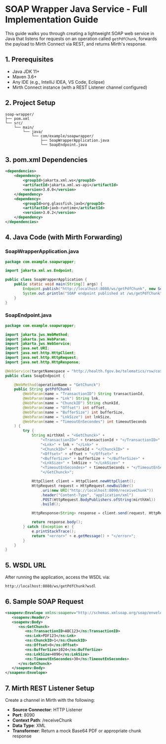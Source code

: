 # SOAP Wrapper Java Service - Full Implementation Guide

This guide walks you through creating a lightweight SOAP web service in Java that listens for requests on an operation called `getPdfChunk`, forwards the payload to Mirth Connect via REST, and returns Mirth's response.

## 1. Prerequisites

- Java JDK 11+
- Maven 3.6+
- Any IDE (e.g., IntelliJ IDEA, VS Code, Eclipse)
- Mirth Connect instance (with a REST Listener channel configured)

## 2. Project Setup

```
soap-wrapper/
├── pom.xml
└── src/
    └── main/
        └── java/
            └── com/example/soapwrapper/
                ├── SoapWrapperApplication.java
                └── SoapEndpoint.java
```

## 3. pom.xml Dependencies

```xml
<dependencies>
    <dependency>
        <groupId>jakarta.xml.ws</groupId>
        <artifactId>jakarta.xml.ws-api</artifactId>
        <version>3.0.0</version>
    </dependency>
    <dependency>
        <groupId>org.glassfish.jaxb</groupId>
        <artifactId>jaxb-runtime</artifactId>
        <version>3.0.2</version>
    </dependency>
</dependencies>
```

## 4. Java Code (with Mirth Forwarding)

### SoapWrapperApplication.java

```java
package com.example.soapwrapper;

import jakarta.xml.ws.Endpoint;

public class SoapWrapperApplication {
    public static void main(String[] args) {
        Endpoint.publish("http://localhost:8080/ws/getPdfChunk", new SoapEndpoint());
        System.out.println("SOAP endpoint published at /ws/getPdfChunk");
    }
}
```

### SoapEndpoint.java

```java
package com.example.soapwrapper;

import jakarta.jws.WebMethod;
import jakarta.jws.WebParam;
import jakarta.jws.WebService;
import java.net.URI;
import java.net.http.HttpClient;
import java.net.http.HttpRequest;
import java.net.http.HttpResponse;

@WebService(targetNamespace = "http://health.fgov.be/telematics/rsw/cosite/2.0/")
public class SoapEndpoint {

    @WebMethod(operationName = "GetChunck")
    public String getPdfChunk(
        @WebParam(name = "TransactionID") String transactionId,
        @WebParam(name = "Lnk") String lnk,
        @WebParam(name = "ChunckID") String chunkId,
        @WebParam(name = "Offset") int offset,
        @WebParam(name = "BufferSize") int bufferSize,
        @WebParam(name = "LnkSize") int lnkSize,
        @WebParam(name = "TimeoutEnSecondes") int timeoutSeconds
    ) {
        try {
            String mirthXml = "<GetChunck>" +
                "<TransactionID>" + transactionId + "</TransactionID>" +
                "<Lnk>" + lnk + "</Lnk>" +
                "<ChunckID>" + chunkId + "</ChunckID>" +
                "<Offset>" + offset + "</Offset>" +
                "<BufferSize>" + bufferSize + "</BufferSize>" +
                "<LnkSize>" + lnkSize + "</LnkSize>" +
                "<TimeoutEnSecondes>" + timeoutSeconds + "</TimeoutEnSecondes>" +
                "</GetChunck>";

            HttpClient client = HttpClient.newHttpClient();
            HttpRequest request = HttpRequest.newBuilder()
                .uri(new URI("http://localhost:8090/receiveChunk"))
                .header("Content-Type", "application/xml")
                .POST(HttpRequest.BodyPublishers.ofString(mirthXml))
                .build();

            HttpResponse<String> response = client.send(request, HttpResponse.BodyHandlers.ofString());

            return response.body();
        } catch (Exception e) {
            e.printStackTrace();
            return "<error>" + e.getMessage() + "</error>";
        }
    }
}
```

## 5. WSDL URL

After running the application, access the WSDL via:

`http://localhost:8080/ws/getPdfChunk?wsdl`

## 6. Sample SOAP Request

```xml
<soapenv:Envelope xmlns:soapenv="http://schemas.xmlsoap.org/soap/envelope/" xmlns:ns="http://health.fgov.be/telematics/rsw/cosite/2.0/">
   <soapenv:Header/>
   <soapenv:Body>
      <ns:GetChunck>
         <ns:TransactionID>ABC123</ns:TransactionID>
         <ns:Lnk>PDF123</ns:Lnk>
         <ns:ChunckID>1</ns:ChunckID>
         <ns:Offset>0</ns:Offset>
         <ns:BufferSize>1024</ns:BufferSize>
         <ns:LnkSize>4096</ns:LnkSize>
         <ns:TimeoutEnSecondes>30</ns:TimeoutEnSecondes>
      </ns:GetChunck>
   </soapenv:Body>
</soapenv:Envelope>
```

## 7. Mirth REST Listener Setup

Create a channel in Mirth with the following:

- **Source Connector**: HTTP Listener
- **Port**: 8090
- **Context Path**: /receiveChunk
- **Data Type**: XML
- **Transformer**: Return a mock Base64 PDF or appropriate chunk response
